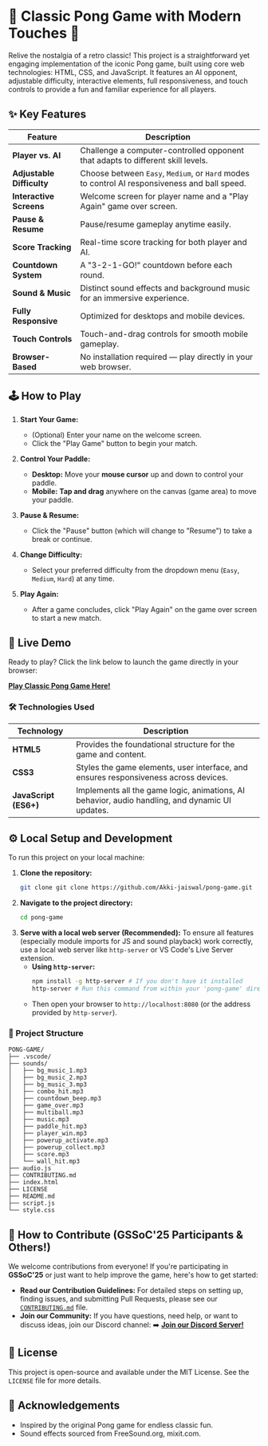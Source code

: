 # 🎾 Classic Pong Game with Modern Touches 🚀

Relive the nostalgia of a retro classic! This project is a straightforward yet engaging implementation of the iconic Pong game, built using core web technologies: HTML, CSS, and JavaScript. It features an AI opponent, adjustable difficulty, interactive elements, full responsiveness, and touch controls to provide a fun and familiar experience for all players.

## ✨ Key Features

| Feature                             | Description                                                                                   |
|-------------------------------------|-----------------------------------------------------------------------------------------------|
| **Player vs. AI**                  | Challenge a computer-controlled opponent that adapts to different skill levels.              |
| **Adjustable Difficulty**          | Choose between `Easy`, `Medium`, or `Hard` modes to control AI responsiveness and ball speed.|
| **Interactive Screens**            | Welcome screen for player name and a "Play Again" game over screen.                         |
| **Pause & Resume**                 | Pause/resume gameplay anytime easily.                                                        |
| **Score Tracking**                 | Real-time score tracking for both player and AI.                                             |
| **Countdown System**               | A "3-2-1-GO!" countdown before each round.                                                    |
| **Sound & Music**                  | Distinct sound effects and background music for an immersive experience.                     |
| **Fully Responsive**               | Optimized for desktops and mobile devices.                                                    |
| **Touch Controls**                 | Touch-and-drag controls for smooth mobile gameplay.                                           |
| **Browser-Based**                  | No installation required — play directly in your web browser.                                |


## 🕹️ How to Play


1.  **Start Your Game:**
    * (Optional) Enter your name on the welcome screen.
    * Click the "Play Game" button to begin your match.

2.  **Control Your Paddle:**
    * **Desktop:** Move your **mouse cursor** up and down to control your paddle.
    * **Mobile:** **Tap and drag** anywhere on the canvas (game area) to move your paddle.

3.  **Pause & Resume:**
    * Click the "Pause" button (which will change to "Resume") to take a break or continue.

4.  **Change Difficulty:**
    * Select your preferred difficulty from the dropdown menu (`Easy`, `Medium`, `Hard`) at any time.

5.  **Play Again:**
    * After a game concludes, click "Play Again" on the game over screen to start a new match.
  

## 🚀 Live Demo

Ready to play? Click the link below to launch the game directly in your browser:

[**Play Classic Pong Game Here!**](https://Akki-jaiswal.github.io/pong-game/)


### 🛠️ Technologies Used

| Technology          | Description                                                                                      |
|---------------------|--------------------------------------------------------------------------------------------------|
| **HTML5** | Provides the foundational structure for the game and content.                                    |
| **CSS3** | Styles the game elements, user interface, and ensures responsiveness across devices.              |
| **JavaScript (ES6+)** | Implements all the game logic, animations, AI behavior, audio handling, and dynamic UI updates. |


## ⚙️ Local Setup and Development

To run this project on your local machine:

1.  **Clone the repository:**
    ```bash
    git clone git clone https://github.com/Akki-jaiswal/pong-game.git

    ```
2.  **Navigate to the project directory:**
    ```bash
    cd pong-game
    ```
3.  **Serve with a local web server (Recommended):**
    To ensure all features (especially module imports for JS and sound playback) work correctly, use a local web server like `http-server` or VS Code's Live Server extension.
    * **Using `http-server`:**
        ```bash
        npm install -g http-server # If you don't have it installed
        http-server # Run this command from within your 'pong-game' directory
        ```
    * Then open your browser to `http://localhost:8080` (or the address provided by `http-server`).


  ### 📁 Project Structure
```
PONG-GAME/
├── .vscode/
├── sounds/
│   ├── bg_music_1.mp3
│   ├── bg_music_2.mp3
│   ├── bg_music_3.mp3
│   ├── combo_hit.mp3
│   ├── countdown_beep.mp3
│   ├── game_over.mp3
│   ├── multiball.mp3
│   ├── music.mp3
│   ├── paddle_hit.mp3
│   ├── player_win.mp3
│   ├── powerup_activate.mp3
│   ├── powerup_collect.mp3
│   ├── score.mp3
│   └── wall_hit.mp3
├── audio.js
├── CONTRIBUTING.md
├── index.html
├── LICENSE
├── README.md
├── script.js
└── style.css

```
## 🤝 How to Contribute (GSSoC'25 Participants & Others!)

We welcome contributions from everyone! If you're participating in **GSSoC'25** or just want to help improve the game, here's how to get started:

* **Read our Contribution Guidelines:** For detailed steps on setting up, finding issues, and submitting Pull Requests, please see our [`CONTRIBUTING.md`](CONTRIBUTING.md) file.
* **Join our Community:** If you have questions, need help, or want to discuss ideas, join our Discord channel:
    ➡️ **[Join our Discord Server!](https://discord.gg/4m6JuQ8S)**


## 📜 License

This project is open-source and available under the MIT License. See the `LICENSE` file for more details.

## 🙏 Acknowledgements

* Inspired by the original Pong game for endless classic fun.
* Sound effects sourced from FreeSound.org, mixit.com. 